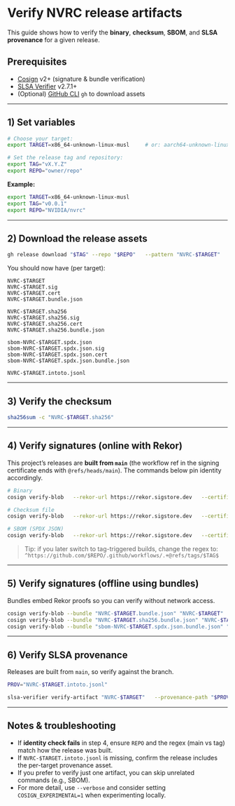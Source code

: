 # Verify NVRC release artifacts

This guide shows how to verify the **binary**, **checksum**, **SBOM**, and **SLSA provenance** for a given release.

## Prerequisites

- [Cosign](https://docs.sigstore.dev/) v2+ (signature & bundle verification)
- [SLSA Verifier](https://github.com/slsa-framework/slsa-verifier) v2.7.1+
- (Optional) [GitHub CLI](https://cli.github.com/) `gh` to download assets

---

## 1) Set variables

```bash
# Choose your target:
export TARGET=x86_64-unknown-linux-musl     # or: aarch64-unknown-linux-musl

# Set the release tag and repository:
export TAG="vX.Y.Z"
export REPO="owner/repo"
```

**Example:**
```bash
export TARGET=x86_64-unknown-linux-musl
export TAG="v0.0.1"
export REPO="NVIDIA/nvrc"
```

---

## 2) Download the release assets

```bash
gh release download "$TAG" --repo "$REPO"   --pattern "NVRC-$TARGET"   --pattern "NVRC-$TARGET.*"   --pattern "sbom-NVRC-$TARGET.*"   --pattern "NVRC-$TARGET.intoto.jsonl"   --dir .
```

You should now have (per target):

```
NVRC-$TARGET
NVRC-$TARGET.sig
NVRC-$TARGET.cert
NVRC-$TARGET.bundle.json

NVRC-$TARGET.sha256
NVRC-$TARGET.sha256.sig
NVRC-$TARGET.sha256.cert
NVRC-$TARGET.sha256.bundle.json

sbom-NVRC-$TARGET.spdx.json
sbom-NVRC-$TARGET.spdx.json.sig
sbom-NVRC-$TARGET.spdx.json.cert
sbom-NVRC-$TARGET.spdx.json.bundle.json

NVRC-$TARGET.intoto.jsonl
```

---

## 3) Verify the checksum

```bash
sha256sum -c "NVRC-$TARGET.sha256"
```

---

## 4) Verify signatures (online with Rekor)

This project’s releases are **built from `main`** (the workflow ref in the signing certificate ends with `@refs/heads/main`). The commands below pin identity accordingly.

```bash
# Binary
cosign verify-blob   --rekor-url https://rekor.sigstore.dev   --certificate "NVRC-$TARGET.cert"   --signature   "NVRC-$TARGET.sig"   --certificate-identity-regexp "^https://github.com/$REPO/.github/workflows/.+@refs/heads/main$"   --certificate-oidc-issuer "https://token.actions.githubusercontent.com"   "NVRC-$TARGET"

# Checksum file
cosign verify-blob   --rekor-url https://rekor.sigstore.dev   --certificate "NVRC-$TARGET.sha256.cert"   --signature   "NVRC-$TARGET.sha256.sig"   --certificate-identity-regexp "^https://github.com/$REPO/.github/workflows/.+@refs/heads/main$"   --certificate-oidc-issuer "https://token.actions.githubusercontent.com"   "NVRC-$TARGET.sha256"

# SBOM (SPDX JSON)
cosign verify-blob   --rekor-url https://rekor.sigstore.dev   --certificate "sbom-NVRC-$TARGET.spdx.json.cert"   --signature   "sbom-NVRC-$TARGET.spdx.json.sig"   --certificate-identity-regexp "^https://github.com/$REPO/.github/workflows/.+@refs/heads/main$"   --certificate-oidc-issuer "https://token.actions.githubusercontent.com"   "sbom-NVRC-$TARGET.spdx.json"
```

> Tip: if you later switch to tag-triggered builds, change the regex to:
> `^https://github.com/$REPO/.github/workflows/.+@refs/tags/$TAG$`

---

## 5) Verify signatures (offline using bundles)

Bundles embed Rekor proofs so you can verify without network access.

```bash
cosign verify-blob --bundle "NVRC-$TARGET.bundle.json" "NVRC-$TARGET"
cosign verify-blob --bundle "NVRC-$TARGET.sha256.bundle.json" "NVRC-$TARGET.sha256"
cosign verify-blob --bundle "sbom-NVRC-$TARGET.spdx.json.bundle.json" "sbom-NVRC-$TARGET.spdx.json"
```

---

## 6) Verify SLSA provenance

Releases are built from `main`, so verify against the branch.

```bash
PROV="NVRC-$TARGET.intoto.jsonl"

slsa-verifier verify-artifact "NVRC-$TARGET"   --provenance-path "$PROV"   --source-uri "github.com/$REPO"   --source-branch "main"
```

---

## Notes & troubleshooting

- If **identity check fails** in step 4, ensure `REPO` and the regex (main vs tag) match how the release was built.
- If `NVRC-$TARGET.intoto.jsonl` is missing, confirm the release includes the per-target provenance asset.
- If you prefer to verify just one artifact, you can skip unrelated commands (e.g., SBOM).
- For more detail, use `--verbose` and consider setting `COSIGN_EXPERIMENTAL=1` when experimenting locally.